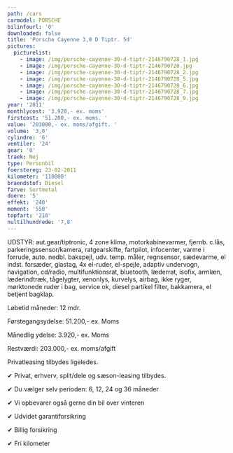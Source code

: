 ```yaml
---
path: /cars
carmodel: PORSCHE
bilinfourl: '0'
downloaded: false
title: 'Porsche Cayenne 3,0 D Tiptr. 5d'
pictures:
  picturelist:
    - image: /img/porsche-cayenne-30-d-tiptr-2146790728_1.jpg
    - image: /img/porsche-cayenne-30-d-tiptr-2146790728.jpg
    - image: /img/porsche-cayenne-30-d-tiptr-2146790728_2.jpg
    - image: /img/porsche-cayenne-30-d-tiptr-2146790728_5.jpg
    - image: /img/porsche-cayenne-30-d-tiptr-2146790728_6.jpg
    - image: /img/porsche-cayenne-30-d-tiptr-2146790728_7.jpg
    - image: /img/porsche-cayenne-30-d-tiptr-2146790728_9.jpg
year: '2011'
monthlycost: '3.920,- ex. moms'
firstcost: '51.200,- ex. moms. '
value: '203000,- ex. moms/afgift. '
volume: '3,0'
cylindre: '6'
ventiler: '24'
gear: '8'
traek: Nej
type: Personbil
foerstereg: 23-02-2011
kilometer: '110000'
braendstof: Diesel
farve: Sortmetal
doere: '5'
effekt: '240'
moment: '550'
topfart: '218'
nultilhundrede: '7,8'
---
```

UDSTYR: aut.gear/tiptronic, 4 zone klima, motorkabinevarmer, fjernb. c.lås, parkeringssensor/kamera, ratgearskifte, fartpilot, infocenter, varme i forrude, auto. nedbl. bakspejl, udv. temp. måler, regnsensor, sædevarme, el indst. forsæder, glastag, 4x el-ruder, el-spejle, adaptiv undervogn, navigation, cd/radio, multifunktionsrat, bluetooth, læderrat, isofix, armlæn, læderindtræk, tågelygter, xenonlys, kurvelys, airbag, ikke ryger, mørktonede ruder i bag, service ok, diesel partikel filter, bakkamera, el betjent bagklap.

Løbetid måneder: 12 mdr.

Førstegangsydelse: 51.200,- ex. Moms 

Månedlig ydelse: 3.920,- ex. Moms

Restværdi: 203.000,- ex. moms/afgift

Privatleasing tilbydes ligeledes.

✔ Privat, erhverv, split/dele og sæson-leasing tilbydes. 

✔ Du vælger selv perioden: 6, 12, 24 og 36 måneder

✔ Vi opbevarer også gerne din bil over vinteren 

✔ Udvidet garantiforsikring   

✔ Billig forsikring 

✔ Fri kilometer
